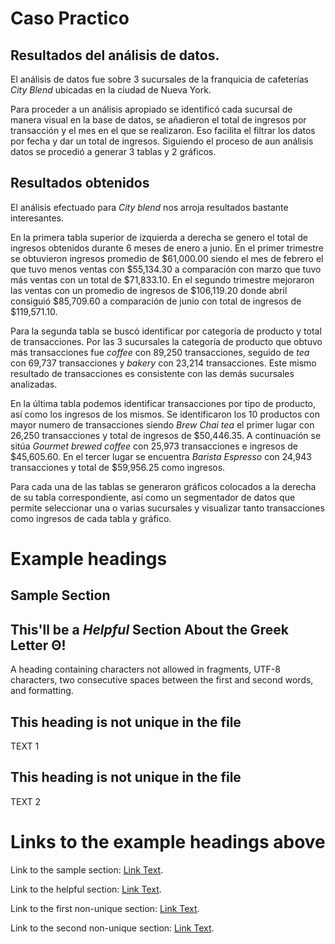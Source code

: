 # Caso Practico 
## Resultados del análisis de datos.

El análisis de datos fue sobre 3 sucursales de la franquicia de cafeterías _City Blend_ ubicadas en la ciudad de Nueva York. 

Para proceder a un análisis apropiado se identificó cada sucursal de manera visual en la base de datos, se añadieron el total de ingresos por transacción y el mes en el que se realizaron. Eso facilita el filtrar los datos por fecha y dar un total de ingresos. Siguiendo el proceso de aun análisis datos se procedió a generar 3 tablas y 2 gráficos.
 
 ## Resultados obtenidos
 
El análisis efectuado para _City blend_ nos arroja resultados bastante interesantes.

En la primera tabla superior de izquierda a derecha se genero el total de ingresos obtenidos durante 6 meses de enero a junio. En el primer trimestre se obtuvieron ingresos promedio de $61,000.00 siendo el mes de febrero el que tuvo menos ventas con $55,134.30 a comparación con marzo que tuvo más ventas con un total de $71,833.10. En el segundo trimestre mejoraron las ventas con un promedio de ingresos de $106,119.20 donde abril consiguió $85,709.60 a comparación de junio con total de ingresos de $119,571.10.

Para la segunda tabla se buscó identificar por categoría de producto y total de transacciones. Por las 3 sucursales la categoría de producto que obtuvo más transacciones fue _coffee_ con 89,250 transacciones, seguido de _tea_ con 69,737 transacciones y _bakery_ con 23,214 transacciones. Este mismo resultado de transacciones es consistente con las demás sucursales analizadas.

En la última tabla podemos identificar transacciones por tipo de producto, así como los ingresos de los mismos. Se identificaron los 10 productos con mayor numero de transacciones siendo _Brew Chai tea_ el primer lugar con 26,250 transacciones y total de ingresos de $50,446.35. A continuación se sitúa _Gourmet brewed coffee_ con 25,973 transacciones e ingresos de $45,605.60. En el tercer lugar se encuentra _Barista Espresso_ con 24,943 transacciones y total de $59,956.25 como ingresos.

Para cada una de las tablas se generaron gráficos colocados a la derecha de su tabla correspondiente, así como un segmentador de datos que permite seleccionar una o varias sucursales y visualizar tanto transacciones como ingresos de cada tabla y gráfico.


# Example headings

## Sample Section

## This'll be a _Helpful_ Section About the Greek Letter Θ!
A heading containing characters not allowed in fragments, UTF-8 characters, two consecutive spaces between the first and second words, and formatting.

## This heading is not unique in the file

TEXT 1

## This heading is not unique in the file

TEXT 2

# Links to the example headings above

Link to the sample section: [Link Text](#sample-section).

Link to the helpful section: [Link Text](#thisll-be-a-helpful-section-about-the-greek-letter-Θ).

Link to the first non-unique section: [Link Text](#this-heading-is-not-unique-in-the-file).

Link to the second non-unique section: [Link Text](#this-heading-is-not-unique-in-the-file-1).
